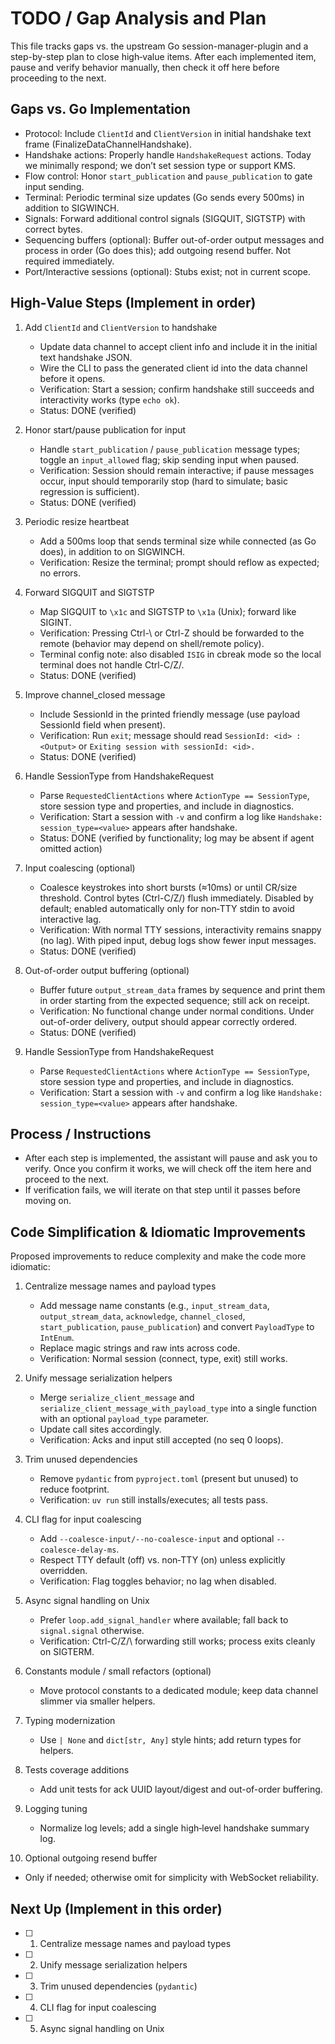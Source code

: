 # TODO / Gap Analysis and Plan

This file tracks gaps vs. the upstream Go session-manager-plugin and a step-by-step plan to close high‑value items. After each implemented item, pause and verify behavior manually, then check it off here before proceeding to the next.

## Gaps vs. Go Implementation

- Protocol: Include `ClientId` and `ClientVersion` in initial handshake text frame (FinalizeDataChannelHandshake).
- Handshake actions: Properly handle `HandshakeRequest` actions. Today we minimally respond; we don’t set session type or support KMS.
- Flow control: Honor `start_publication` and `pause_publication` to gate input sending.
- Terminal: Periodic terminal size updates (Go sends every 500ms) in addition to SIGWINCH.
- Signals: Forward additional control signals (SIGQUIT, SIGTSTP) with correct bytes.
- Sequencing buffers (optional): Buffer out-of-order output messages and process in order (Go does this); add outgoing resend buffer. Not required immediately.
- Port/Interactive sessions (optional): Stubs exist; not in current scope.

## High‑Value Steps (Implement in order)

1. Add `ClientId` and `ClientVersion` to handshake
   - Update data channel to accept client info and include it in the initial text handshake JSON.
   - Wire the CLI to pass the generated client id into the data channel before it opens.
   - Verification: Start a session; confirm handshake still succeeds and interactivity works (type `echo ok`).
   - Status: DONE (verified)

2. Honor start/pause publication for input
   - Handle `start_publication` / `pause_publication` message types; toggle an `input_allowed` flag; skip sending input when paused.
   - Verification: Session should remain interactive; if pause messages occur, input should temporarily stop (hard to simulate; basic regression is sufficient).
   - Status: DONE (verified)

3. Periodic resize heartbeat
   - Add a 500ms loop that sends terminal size while connected (as Go does), in addition to on SIGWINCH.
   - Verification: Resize the terminal; prompt should reflow as expected; no errors.

4. Forward SIGQUIT and SIGTSTP
   - Map SIGQUIT to `\x1c` and SIGTSTP to `\x1a` (Unix); forward like SIGINT.
   - Verification: Pressing Ctrl-\ or Ctrl-Z should be forwarded to the remote (behavior may depend on shell/remote policy).
   - Terminal config note: also disabled `ISIG` in cbreak mode so the local terminal does not handle Ctrl-C/Z/\.
   - Status: DONE (verified)

5. Improve channel_closed message
   - Include SessionId in the printed friendly message (use payload SessionId field when present).
   - Verification: Run `exit`; message should read `SessionId: <id> : <Output>` or `Exiting session with sessionId: <id>.`
   - Status: DONE (verified)

6. Handle SessionType from HandshakeRequest
   - Parse `RequestedClientActions` where `ActionType == SessionType`, store session type and properties, and include in diagnostics.
   - Verification: Start a session with `-v` and confirm a log like `Handshake: session_type=<value>` appears after handshake.
   - Status: DONE (verified by functionality; log may be absent if agent omitted action)

7. Input coalescing (optional)
   - Coalesce keystrokes into short bursts (≈10ms) or until CR/size threshold. Control bytes (Ctrl-C/Z/\) flush immediately. Disabled by default; enabled automatically only for non‑TTY stdin to avoid interactive lag.
   - Verification: With normal TTY sessions, interactivity remains snappy (no lag). With piped input, debug logs show fewer input messages.
   - Status: DONE (verified)

8. Out-of-order output buffering (optional)
   - Buffer future `output_stream_data` frames by sequence and print them in order starting from the expected sequence; still ack on receipt.
   - Verification: No functional change under normal conditions. Under out-of-order delivery, output should appear correctly ordered.
   - Status: DONE (verified)
6. Handle SessionType from HandshakeRequest
   - Parse `RequestedClientActions` where `ActionType == SessionType`, store session type and properties, and include in diagnostics.
   - Verification: Start a session with `-v` and confirm a log like `Handshake: session_type=<value>` appears after handshake.

## Process / Instructions

- After each step is implemented, the assistant will pause and ask you to verify. Once you confirm it works, we will check off the item here and proceed to the next.
- If verification fails, we will iterate on that step until it passes before moving on.

## Code Simplification & Idiomatic Improvements

Proposed improvements to reduce complexity and make the code more idiomatic:

1) Centralize message names and payload types
   - Add message name constants (e.g., `input_stream_data`, `output_stream_data`, `acknowledge`, `channel_closed`, `start_publication`, `pause_publication`) and convert `PayloadType` to `IntEnum`.
   - Replace magic strings and raw ints across code.
   - Verification: Normal session (connect, type, exit) still works.

2) Unify message serialization helpers
   - Merge `serialize_client_message` and `serialize_client_message_with_payload_type` into a single function with an optional `payload_type` parameter.
   - Update call sites accordingly.
   - Verification: Acks and input still accepted (no seq 0 loops).

3) Trim unused dependencies
   - Remove `pydantic` from `pyproject.toml` (present but unused) to reduce footprint.
   - Verification: `uv run` still installs/executes; all tests pass.

4) CLI flag for input coalescing
   - Add `--coalesce-input/--no-coalesce-input` and optional `--coalesce-delay-ms`.
   - Respect TTY default (off) vs. non‑TTY (on) unless explicitly overridden.
   - Verification: Flag toggles behavior; no lag when disabled.

5) Async signal handling on Unix
   - Prefer `loop.add_signal_handler` where available; fall back to `signal.signal` otherwise.
   - Verification: Ctrl-C/Z/\ forwarding still works; process exits cleanly on SIGTERM.

6) Constants module / small refactors (optional)
   - Move protocol constants to a dedicated module; keep data channel slimmer via smaller helpers.

7) Typing modernization
   - Use `| None` and `dict[str, Any]` style hints; add return types for helpers.

8) Tests coverage additions
   - Add unit tests for ack UUID layout/digest and out-of-order buffering.

9) Logging tuning
   - Normalize log levels; add a single high‑level handshake summary log.

10) Optional outgoing resend buffer
   - Only if needed; otherwise omit for simplicity with WebSocket reliability.

## Next Up (Implement in this order)

- [ ] 1) Centralize message names and payload types
- [ ] 2) Unify message serialization helpers
- [ ] 3) Trim unused dependencies (`pydantic`)
- [ ] 4) CLI flag for input coalescing
- [ ] 5) Async signal handling on Unix
